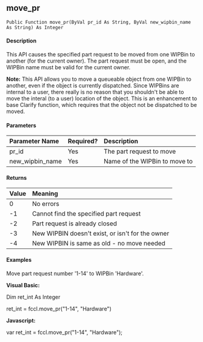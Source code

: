 move_pr
-------

```
Public Function move_pr(ByVal pr_id As String, ByVal new_wipbin_name As String) As Integer
```

#### Description

This API causes the specified part request to be moved from one WIPBin to another (for the current owner). The part request must be open, and the WIPBin name must be valid for the current owner.

**Note:** This API allows you to move a queueable object from one WIPBin to another, even if the object is currently dispatched. Since WIPBins are internal to a user, there really is no reason that you shouldn't be able to move the interal (to a user) location of the object. This is an enhancement to base Clarify function, which requires that the object not be dispatched to be moved.

#### Parameters

| Parameter Name | Required? | Description |
|:--- |:--- |:--- |
| pr_id | Yes | The part request to move |
| new_wipbin_name | Yes | Name of the WIPBin to move to |

#### Returns

| Value | Meaning |
|:--- |:--- |
| 0 | No errors |
| -1 | Cannot find the specified part request |
| -2 | Part request is already closed |
| -3 | New WIPBIN doesn't exist, or isn't for the owner |
| -4 | New WIPBIN is same as old - no move needed |

#### Examples

Move part request number '1-14' to WIPBin 'Hardware'.

**Visual Basic:**

Dim ret_int As Integer

ret_int = fccl.move_pr("1-14", "Hardware")

**Javascript:**

var ret_int = fccl.move_pr("1-14", "Hardware");